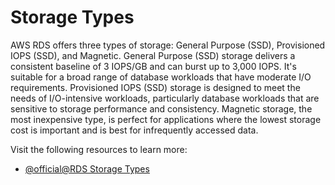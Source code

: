# Storage Types

AWS RDS offers three types of storage: General Purpose (SSD), Provisioned IOPS (SSD), and Magnetic. General Purpose (SSD) storage delivers a consistent baseline of 3 IOPS/GB and can burst up to 3,000 IOPS. It's suitable for a broad range of database workloads that have moderate I/O requirements. Provisioned IOPS (SSD) storage is designed to meet the needs of I/O-intensive workloads, particularly database workloads that are sensitive to storage performance and consistency. Magnetic storage, the most inexpensive type, is perfect for applications where the lowest storage cost is important and is best for infrequently accessed data.

Visit the following resources to learn more:

- [@official@RDS Storage Types](https://aws.amazon.com/rds/instance-types/)
